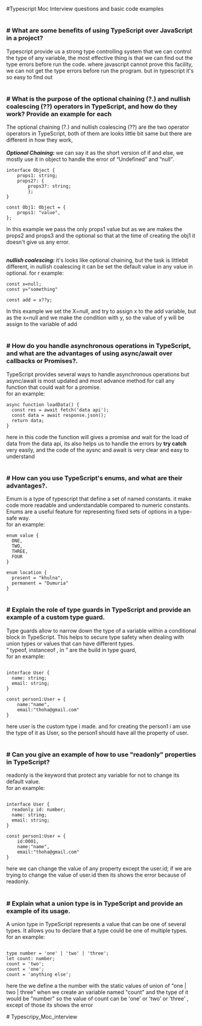 #Typescript Moc Interview questions and basic code examples

# <h3># What are some benefits of using TypeScript over JavaScript in a project?</h3>

<p>
    Typescript provide us a strong type controlling system that we can control the type of any variable, the most effective thing is that we can find out the type errors before run the code. where javascript cannot prove this facility, we can not get the type errors before run the program. but in typescript it's so easy to find out
</p>

# <h3># What is the purpose of the optional chaining (?.) and nullish coalescing (??) operators in TypeScript, and how do they work? Provide an example for each</h3>

<p>
    The optional chaining (?.) and nullish coalescing (??) are the two operator operators in TypeScript, both of them are looks little bit same but there are different in how they work, <br><br>
    <b>
        <i>Optional Chaining: </i>
    </b>
    we can say it as the short version of if and else, we mostly use it in object to handle the error of <q>Undefined</q> and <q>null</q>.

</p>

```
interface Object {
    props1: string;
    props2?: {
        props3?: string;
        };
}

const Obj1: Object = {
    props1: "value",
};

```
<p>
    In this example we pass the only props1 value but as we are makes the props2 and props3 and the optional so that at the time of creating the obj1 it doesn't give us any error.
</p>
<p>
<br>
    <b>
        <i>nullish coalescing: </i>
    </b> it's looks like optional chaining, but the task is littlebit different, in nullish coalescing it can be set the default value in any value in optional. 
    for r example: <br>

```
const x=null;
const y="something"

const add = x??y;

```
In this example we set the X=null, and try to assign x to the add variable, but as the x=null and we make the condition with y, so the value of y will be assign to the variable of add

</p>

# <h3># How do you handle asynchronous operations in TypeScript, and what are the advantages of using async/await over callbacks or Promises?.</h3>

<p>
TypeScript provides several ways to handle asynchronous operations but async/await is most updated and most advance method for call any function that could wait for a promise.<br>
 for an example: <br>

```
async function loadData() {
  const res = await fetch('data api');
  const data = await response.json();
  return data;
}

```
here in this code the function will gives a promise and wait for the load of data from the data api,
its also helps us to handle the errors by <b>try catch</b> very easily, and the code of the aysnc and await is very clear and easy to understand
</p>

# <h3># How can you use TypeScript's enums, and what are their advantages?.</h3>

<p>
Emum is a type of typescript that define a set of named constants. it make code more readable and understandable compared to numeric constants. Enums are a useful feature for representing fixed sets of options in a type-safe way.
<br>
 for an example: <br>

```
enum value {
  ONE,
  TWO,
  THREE,
  FOUR
}

enum location {
  present = "khulna",
  permanent = "Dumuria"
}

```


</p>

# <h3># Explain the role of type guards in TypeScript and provide an example of a custom type guard.</h3>

<p>
Type guards allow to narrow down the type of a variable within a conditional block in TypeScript. This helps to secure type safety when dealing with union types or values that can have different types.<br><q> typeof, instanceof , in </q> are the build in type guard,
<br>
 for an example: <br>

```

interface User {
  name: string;
  email: string; 
}

const person1:User = {
    name:"name",
    email:"thoha@gmail.com"
}

```
here user is the custom type i made. and for creating the person1 i am use the type of it as User, so the person1 should have all the property of user.
</p>

# <h3># Can you give an example of how to use "readonly" properties in TypeScript?</h3>

<p>
readonly is the keyword that protect any variable for not to change its default value. 
<br>
 for an example: <br>

```

interface User {
  readonly id: number;
  name: string;
  email: string; 
}

const person1:User = {
    id:0001,
    name:"name",
    email:"thoha@gmail.com"
}

```
here we can change the value of any property except the user.id;
if we are trying to change the value of user.id then its shows the error because of readonly.

</p>

# <h3># Explain what a union type is in TypeScript and provide an example of its usage.</h3>

<p>
A union type in TypeScript represents a value that can be one of several types. It allows you to declare that a type could be one of multiple types.
<br>
 for an example: <br>

```

type number = 'one' | 'two' | 'three';
let count: number;
count = 'two';
count = 'one';
count = 'anything else';

```
here the we define a the number with the static values of union of <q>one | two | three</q> when we create an variable named "count" and the type of it would be "number" so the value of count can be 'one' or 'two' or 'three' , except of those its shows the error
</p>
# Typescripy_Moc_interview
